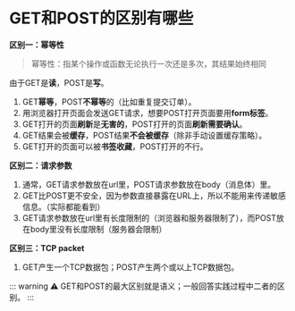 # GET和POST的区别有哪些

**区别一：幂等性**

> 幂等性：指某个操作或函数无论执行一次还是多次，其结果始终相同
> 

由于GET是**读**，POST是**写**。

1. GET**幂等**，POST**不幂等**的（比如重复提交订单）。
2. 用浏览器打开页面会发送GET请求，想要POST打开页面要用**form标签**。
3. GET打开的页面**刷新**是**无害的**，POST打开的页面**刷新需要确认**。
4. GET结果会被**缓存**，POST结果**不会被缓存**（除非手动设置缓存策略）。
5. GET打开的页面可以被**书签收藏**，POST打开的不行。

**区别二：请求参数**

1. 通常，GET请求参数放在url里，POST请求参数放在body（消息体）里。
2. GET比POST更不安全，因为参数直接暴露在URL上，所以不能用来传递敏感信息。（实际都能看到）
3. GET请求参数放在url里有长度限制的（浏览器和服务器限制了），而POST放在body里没有长度限制（服务器会限制）


**区别三：TCP packet**

1. GET产生一个TCP数据包；POST产生两个或以上TCP数据包。

::: warning  :warning:
GET和POST的最大区别就是语义；一般回答实践过程中二者的区别。
:::